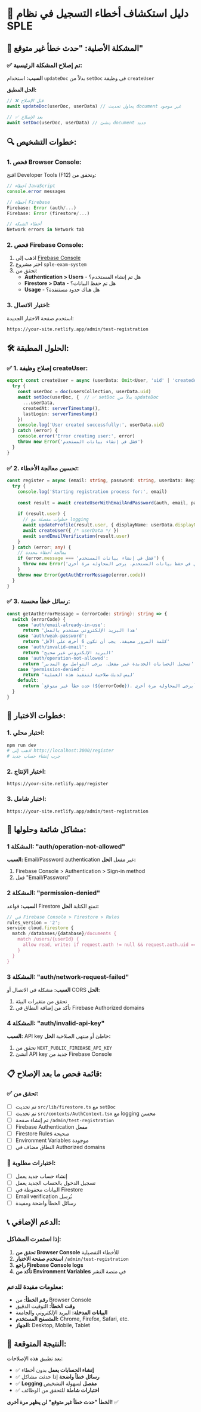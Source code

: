 # 🔧 دليل استكشاف أخطاء التسجيل في نظام SPLE

## 🚨 المشكلة الأصلية: "حدث خطأ غير متوقع"

### ✅ تم إصلاح المشكلة الرئيسية:
**السبب:** استخدام `updateDoc` بدلاً من `setDoc` في وظيفة `createUser`

**الحل المطبق:**
```typescript
// ❌ قبل الإصلاح
await updateDoc(userDoc, userData) // يحاول تحديث document غير موجود

// ✅ بعد الإصلاح  
await setDoc(userDoc, userData) // ينشئ document جديد
```

## 🔍 خطوات التشخيص:

### 1. فحص Browser Console:
افتح Developer Tools (F12) وتحقق من:
```javascript
// أخطاء JavaScript
console.error messages

// أخطاء Firebase
Firebase: Error (auth/...)
Firebase: Error (firestore/...)

// أخطاء الشبكة
Network errors in Network tab
```

### 2. فحص Firebase Console:
1. اذهب إلى [Firebase Console](https://console.firebase.google.com/)
2. اختر مشروع `sple-exam-system`
3. تحقق من:
   - **Authentication > Users** - هل تم إنشاء المستخدم؟
   - **Firestore > Data** - هل تم حفظ البيانات؟
   - **Usage** - هل هناك حدود مستنفدة؟

### 3. اختبار الاتصال:
استخدم صفحة الاختبار الجديدة:
```
https://your-site.netlify.app/admin/test-registration
```

## 🛠️ الحلول المطبقة:

### ✅ 1. إصلاح وظيفة createUser:
```typescript
export const createUser = async (userData: Omit<User, 'uid' | 'createdAt' | 'lastLogin'> & { uid: string }) => {
  try {
    const userDoc = doc(usersCollection, userData.uid)
    await setDoc(userDoc, {  // ✅ setDoc بدلاً من updateDoc
      ...userData,
      createdAt: serverTimestamp(),
      lastLogin: serverTimestamp()
    })
    console.log('User created successfully:', userData.uid)
  } catch (error) {
    console.error('Error creating user:', error)
    throw new Error('فشل في إنشاء بيانات المستخدم')
  }
}
```

### ✅ 2. تحسين معالجة الأخطاء:
```typescript
const register = async (email: string, password: string, userData: RegisterData) => {
  try {
    console.log('Starting registration process for:', email)
    
    const result = await createUserWithEmailAndPassword(auth, email, password)
    
    if (result.user) {
      // خطوات مفصلة مع logging
      await updateProfile(result.user, { displayName: userData.displayName })
      await createUser({ /* userData */ })
      await sendEmailVerification(result.user)
    }
  } catch (error: any) {
    // معالجة أخطاء محددة
    if (error.message === 'فشل في إنشاء بيانات المستخدم') {
      throw new Error('فشل في حفظ بيانات المستخدم. يرجى المحاولة مرة أخرى.')
    }
    throw new Error(getAuthErrorMessage(error.code))
  }
}
```

### ✅ 3. رسائل خطأ محسنة:
```typescript
const getAuthErrorMessage = (errorCode: string): string => {
  switch (errorCode) {
    case 'auth/email-already-in-use':
      return 'هذا البريد الإلكتروني مستخدم بالفعل'
    case 'auth/weak-password':
      return 'كلمة المرور ضعيفة. يجب أن تكون 6 أحرف على الأقل'
    case 'auth/invalid-email':
      return 'البريد الإلكتروني غير صحيح'
    case 'auth/operation-not-allowed':
      return 'تسجيل الحسابات الجديدة غير مفعل. يرجى التواصل مع المدير'
    case 'permission-denied':
      return 'ليس لديك صلاحية لتنفيذ هذه العملية'
    default:
      return `حدث خطأ غير متوقع (${errorCode}). يرجى المحاولة مرة أخرى`
  }
}
```

## 🔧 خطوات الاختبار:

### 1. اختبار محلي:
```bash
npm run dev
# اذهب إلى http://localhost:3000/register
# جرب إنشاء حساب جديد
```

### 2. اختبار الإنتاج:
```
https://your-site.netlify.app/register
```

### 3. اختبار شامل:
```
https://your-site.netlify.app/admin/test-registration
```

## 🚨 مشاكل شائعة وحلولها:

### المشكلة 1: "auth/operation-not-allowed"
**السبب:** Email/Password authentication غير مفعل
**الحل:**
1. Firebase Console > Authentication > Sign-in method
2. فعل "Email/Password"

### المشكلة 2: "permission-denied"
**السبب:** قواعد Firestore تمنع الكتابة
**الحل:**
```javascript
// في Firebase Console > Firestore > Rules
rules_version = '2';
service cloud.firestore {
  match /databases/{database}/documents {
    match /users/{userId} {
      allow read, write: if request.auth != null && request.auth.uid == userId;
    }
  }
}
```

### المشكلة 3: "auth/network-request-failed"
**السبب:** مشكلة في الاتصال أو CORS
**الحل:**
1. تحقق من متغيرات البيئة
2. تأكد من إضافة النطاق في Firebase Authorized domains

### المشكلة 4: "auth/invalid-api-key"
**السبب:** API key خاطئ أو منتهي الصلاحية
**الحل:**
1. تحقق من `NEXT_PUBLIC_FIREBASE_API_KEY`
2. أنشئ API key جديد من Firebase Console

## 📋 قائمة فحص ما بعد الإصلاح:

### ✅ تحقق من:
- [ ] تم تحديث `src/lib/firestore.ts` مع `setDoc`
- [ ] تم تحديث `src/contexts/AuthContext.tsx` مع logging محسن
- [ ] تم إنشاء صفحة `/admin/test-registration`
- [ ] Firebase Authentication مفعل
- [ ] Firestore Rules صحيحة
- [ ] Environment Variables موجودة
- [ ] النطاق مضاف في Authorized domains

### 🧪 اختبارات مطلوبة:
- [ ] إنشاء حساب جديد يعمل
- [ ] تسجيل الدخول بالحساب الجديد يعمل
- [ ] البيانات محفوظة في Firestore
- [ ] Email verification يُرسل
- [ ] رسائل الخطأ واضحة ومفيدة

## 📞 الدعم الإضافي:

### إذا استمرت المشاكل:
1. **تحقق من Browser Console** للأخطاء التفصيلية
2. **استخدم صفحة الاختبار** `/admin/test-registration`
3. **راجع Firebase Console logs**
4. **تأكد من Environment Variables** في منصة النشر

### معلومات مفيدة للدعم:
- **رقم الخطأ:** من Browser Console
- **وقت الخطأ:** التوقيت الدقيق
- **البيانات المدخلة:** البريد الإلكتروني والجامعة
- **المتصفح المستخدم:** Chrome, Firefox, Safari, etc.
- **الجهاز:** Desktop, Mobile, Tablet

## 🎉 النتيجة المتوقعة:

بعد تطبيق هذه الإصلاحات:
- ✅ **إنشاء الحسابات يعمل** بدون أخطاء
- ✅ **رسائل خطأ واضحة** إذا حدثت مشاكل
- ✅ **Logging مفصل** لسهولة التشخيص
- ✅ **اختبارات شاملة** للتحقق من الوظائف

**الخطأ "حدث خطأ غير متوقع" لن يظهر مرة أخرى!** ✅
